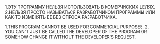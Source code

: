 1.ЭТУ ПРОГРАММУ НЕЛЬЗЯ ИСПОЛЬЗОВАТЬ В КОМЕРЧИСКИХ ЦЕЛЯХ.
2.НЕЛЬЗЯ ПРОСТО НАЗЫВАТЬСЯ РАЗРАБОТЧИКОМ ПРОГРАММЫ ИЛИ КАК-ТО ИЗМЕНЯТЬ ЕЁ БЕЗ СПРОСА РАЗРАБОТЧИКА.


1.THIS PROGRAM CANNOT BE USED FOR COMMERCIAL PURPOSES.
2. YOU CAN'T JUST BE CALLED THE DEVELOPER OF THE PROGRAM OR SOMEHOW CHANGE IT WITHOUT THE DEVELOPER'S REQUEST.
